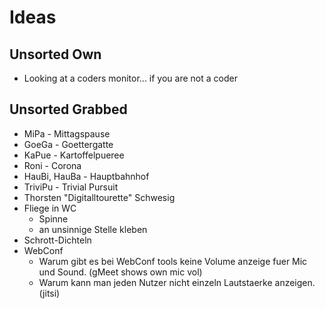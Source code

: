 # Ideas

## Unsorted Own
- Looking at a coders monitor... if you are not a coder

## Unsorted Grabbed
- MiPa - Mittagspause
- GoeGa - Goettergatte
- KaPue - Kartoffelpueree
- Roni - Corona
- HauBi, HauBa - Hauptbahnhof
- TriviPu - Trivial Pursuit
- Thorsten "Digitalltourette" Schwesig
- Fliege in WC
  - Spinne
  - an unsinnige Stelle kleben
- Schrott-Dichteln
- WebConf
  - Warum gibt es bei WebConf tools keine Volume anzeige fuer Mic und Sound. (gMeet shows own mic vol)
  - Warum kann man jeden Nutzer nicht einzeln Lautstaerke anzeigen. (jitsi)
